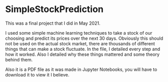 # SimpleStockPrediction
This was a final project that I did in May 2021.

I used some simple machine learning techniques to take a stock of our choosing and predict its prices over the next 30 days.
Obviously this should not be used on the actual stock market, there are thousands of different things that can make a stock fluctuate.
In the file, I detailed every step and how it worked. Also I detailed why these things mattered and some theory behind them.

Also it is a PDF file as it was made in Jupyter Notebooks, you will have to download it to view it I believe.
